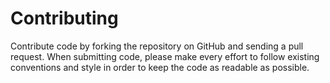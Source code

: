 Contributing
============

Contribute code by forking the repository on GitHub and sending a pull request. When submitting code, please make every effort to follow existing conventions and style in order to keep the code as readable as possible.